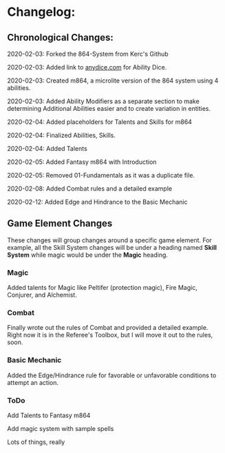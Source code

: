 # Changelog:

## Chronological Changes:

2020-02-03: Forked the 864-System from Kerc's Github

2020-02-03: Added link to [anydice.com](https://anydice.com/program/19bb4) for Ability Dice.

2020-02-03: Created m864, a microlite version of the 864 system using 4 abilities.

2020-02-03: Added Ability Modifiers as a separate section to make determining Additional Abilities easier and to create variation in entities.

2020-02-04: Added placeholders for Talents and Skills for m864

2020-02-04: Finalized Abilities, Skills.

2020-02-04: Added Talents

2020-02-05: Added Fantasy m864 with Introduction

2020-02-05: Removed 01-Fundamentals as it was a duplicate file.

2020-02-08: Added Combat rules and a detailed example

2020-02-12: Added Edge and Hindrance to the Basic Mechanic

## Game Element Changes

These changes will group changes around a specific game element. For example, all the Skill System changes will be under a heading named **Skill System** while magic would be under the **Magic** heading.

### Magic

Added talents for Magic like Peltifer (protection magic), Fire Magic, Conjurer, and Alchemist.

### Combat

Finally wrote out the rules of Combat and provided a detailed example. Right now it is in the Referee's Toolbox, but I will move it out to the rules, soon.

### Basic Mechanic

Added the Edge/Hindrance rule for favorable or unfavorable conditions to attempt an action.

### ToDo

Add Talents to Fantasy m864

Add magic system with sample spells

Lots of things, really